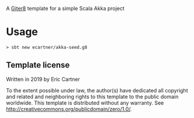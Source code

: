 A [Giter8][g8] template for a simple Scala Akka project

Usage
=====

    > sbt new ecartner/akka-seed.g8


Template license
----------------
Written in 2019 by Eric Cartner 

To the extent possible under law, the author(s) have dedicated all copyright and related
and neighboring rights to this template to the public domain worldwide.
This template is distributed without any warranty. See <http://creativecommons.org/publicdomain/zero/1.0/>.

[g8]: http://www.foundweekends.org/giter8/
